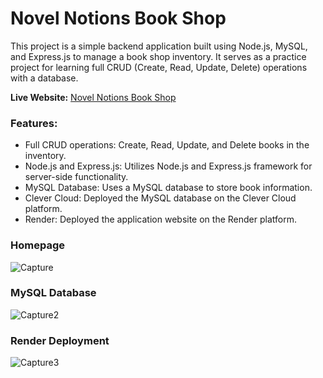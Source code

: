 # Novel Notions Book Shop

This project is a simple backend application built using Node.js, MySQL, and Express.js to manage a book shop inventory. It serves as a practice project for learning full CRUD (Create, Read, Update, Delete) operations with a database.

**Live Website:** [Novel Notions Book Shop](https://novelnotions-bookshop.onrender.com/)

### Features: 
- Full CRUD operations: Create, Read, Update, and Delete books in the inventory.
- Node.js and Express.js: Utilizes Node.js and Express.js framework for server-side functionality.
- MySQL Database: Uses a MySQL database to store book information.
- Clever Cloud: Deployed the MySQL database on the Clever Cloud platform.
- Render: Deployed the application website on the Render platform.

### Homepage
![Capture](https://github.com/tnajim/react-sql-bookshop/assets/47018694/b591eaa8-b248-434b-9242-604626ce2024)
### MySQL Database
![Capture2](https://github.com/tnajim/react-sql-bookshop/assets/47018694/d45a60fa-3b65-43c5-a239-c28b781b1e5f)
### Render Deployment
![Capture3](https://github.com/tnajim/react-sql-bookshop/assets/47018694/7824e72d-8d29-45e5-8537-0efe2608c68d)
